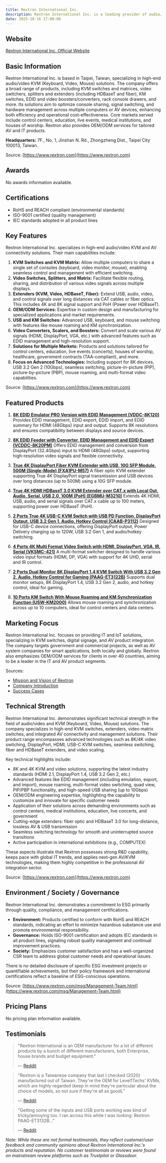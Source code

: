 ```yaml
---
title: Rextron International Inc.
description: Rextron International Inc. is a leading provider of audio/video switching, KVM, and AV management solutions, delivering advanced products for seamless control, extension, and management of signals in various IT and AV environments.
date: 2025-10-16 17:00:00
---
```


## Website

[Rextron International Inc. Official Website](https://www.rextron.com/)

## Basic Information

Rextron International Inc. is based in Taipei, Taiwan, specializing in high-end audio/video KVM (Keyboard, Video, Mouse) solutions. The company offers a broad range of products, including KVM switches and matrices, video switchers, splitters and extenders (including HDBaseT and fiber), KM switches, EDID and video boosters/converters, rack console drawers, and more. Its solutions aim to optimize console sharing, signal switching, and hardware management across multiple computers or AV devices, enhancing both efficiency and operational cost-effectiveness. Core markets served include control centers, education, live events, medical institutions, and houses of worship. Rextron also provides OEM/ODM services for tailored AV and IT products.

**Headquarters:**
7F., No. 1, Jinshan N. Rd., Zhongzheng Dist., Taipei City 100013, Taiwan.

Source: [https://www.rextron.com](https://www.rextron.com)

## Awards

No awards information available.

## Certifications

- RoHS and REACH compliant (environmental standards)
- ISO-9001 certified (quality management)
- IEC standards adopted in all product lines

## Key Features

Rextron International Inc. specializes in high-end audio/video KVM and AV connectivity solutions. Their main capabilities include:

1. **KVM Switches and KVM Matrix:** Allow multiple computers to share a single set of consoles (keyboard, video monitor, mouse), enabling seamless control and management with efficient switching.
2. **Video Switches, Splitters, and Matrix:** Facilitate flexible routing, sharing, and distribution of various video signals across multiple displays.
3. **Extenders (KVM, Video, HDBaseT, Fiber):** Extend USB, audio, video, and control signals over long distances via CAT cables or fiber optics. This includes 4K and 8K signal support and PoH (Power over HDBaseT).
4. **OEM/ODM Services:** Expertise in custom design and manufacturing for specialized applications and market requirements.
5. **USB and KM Switches:** Advanced USB, keyboard, and mouse switching with features like mouse roaming and KM synchronization.
6. **Video Converters, Scalers, and Boosters:** Convert and scale various AV signals (HDMI, DisplayPort, VGA, etc.) with advanced features such as EDID management and high-resolution support.
7. **Solutions for Multiple Markets:** Products and solutions tailored for control centers, education, live events (concerts), houses of worship, healthcare, government contracts (TAA-compliant), and more.
8. **Focus on Advanced Technologies:** Including support for 8K devices, USB 3.2 Gen 2 (10Gbps), seamless switching, picture-in-picture (PIP), picture-by-picture (PBP), mouse roaming, and multi-format video capabilities.

Source: [https://www.rextron.com](https://www.rextron.com)

## Featured Products

1. **[8K EDID Emulator PRO Version with EDID Management (VDDC-8K120)](https://www.rextron.com/product-8K-EDID-Emulator-PRO-Version-with-EDID-Management-VDDC-8K120.html)**
   Provides EDID management, EDID export, EDID import, and EDID summary for HDMI (48Gbps) input and output. Supports 8K resolutions and ensures compatibility between displays and source devices.

2. **[8K EDID Feeder with Converter, EDID Management and EDID Export (VCDDC-8K20PM)](https://www.rextron.com/product-8K-EDID-Feeder-with-EDID-Management-and-EDID-Export-VCDDC-8K20PM.html)**
   Offers EDID management and conversion from DisplayPort (32.4Gbps) input to HDMI (48Gbps) output, supporting high-resolution video signals and flexible connectivity.

3. **[True 4K DisplayPort Fiber KVM Extender with USB, 10G SFP Module, 500M (Single-Mode) (FXA1PU-M57)](https://www.rextron.com/product-True-4K-(DisplayPort---USB)-500M-Extender-over-Fiber-(10G-SFP-Module)-FXA1PU-M57.html)**
   A fiber optic KVM extender supporting True 4K DisplayPort signal transmission and USB devices over long distances (up to 500M) using a 10G SFP module.

4. **[True 4K HDMI HDBaseT 3.0 KVM Extender over CAT.x with Local Out, Audio, Serial, USB 2.0, 100M (PoH) (EGBMU-M3210)](https://www.rextron.com/product-True-4K-HDMI-2-0-HDBaseT-3-0-KVM-Extender-over-CAT-x-EGBMU-M3210.html)**
   Extends 4K HDMI, USB, audio, and serial signals over CAT.x cable up to 100 meters, supporting power over HDBaseT (PoH).

5. **[2 Ports True 4K USB-C KVM Switch with USB PD Function, DisplayPort Output, USB 3.2 Gen 1, Audio, Hotkey Control (CAAB-P3112)](https://www.rextron.com/product-4K-60Hz-Type-C-KVM-Switch-with-20V-PD-Charging-Function-Up-to-70-120W-CAAB-P3112.html)**
   Designed for USB-C device connections, offering DisplayPort output, Power Delivery charging up to 120W, USB 3.2 Gen 1, and audio/hotkey switching.

6. **[4 Ports 4K Multi Format Video Switch with HDMI, DisplayPort, VGA, IR, Serial (VKSMC-421)](https://www.rextron.com/product-4K-UHD-Multi-Format-Switch-with-Serial---IR-Control-VKSMC-421.html)**
   A multi-format switcher designed to handle various video input formats (HDMI, DP, VGA) with support for 4K UHD, serial and IR control.

7. **[2 Ports Dual Monitor 8K DisplayPort 1.4 KVM Switch With USB 3.2 Gen 2, Audio, Hotkey Control for Gaming (PAAG-ET3122B)](https://www.rextron.com/product-2-Ports-Dual-Monitor-8K-DisplayPort-1-4-KVM-Switch-With-USB-3-2-Gen-2,-Audio,-Hotkey-Control-PAAG-ET3122B.html)**
   Supports dual monitor setups, 8K DisplayPort 1.4, USB 3.2 Gen 2, audio, and hotkey control, ideal for gaming.

8. **[10 Ports KM Switch With Mouse Roaming and KM Synchronization Function (USW-KM2000)](https://www.rextron.com/product-10-Ports-KM-Switch-with-Mouse-Roaming-Function-Customizable-KVM-Control-Center-Solution-USW-KM2000.html)**
   Allows mouse roaming and synchronization across up to 10 computers, ideal for control centers and data centers.

## Marketing Focus

Rextron International Inc. focuses on providing IT and IoT solutions, specializing in KVM switches, digital signage, and AV product integration. The company targets government and commercial projects, as well as AV system companies for smart applications, both locally and globally. Rextron also emphasizes OEM/ODM services for clients in over 40 countries, aiming to be a leader in the IT and AV product segments.

Sources:
- [Mission and Vision of Rextron](https://www.rextron.com/msg/Mission-and-Vision-of-Rextron.html)
- [Company Introduction](https://www.rextron.com/msg/msg2.html)
- [Success Cases](https://www.rextron.com/msg/Success-Cases.html)

## Technical Strength

Rextron International Inc. demonstrates significant technical strength in the field of audio/video and KVM (Keyboard, Video, Mouse) solutions. The company specializes in high-end KVM switches, extenders, video matrix switches, and integrated AV connectivity and management solutions. Their product range encompasses advanced technologies such as 8K/4K video switching, DisplayPort, HDMI, USB-C KVM switches, seamless switching, fiber and HDBaseT extenders, and video scaling.

Key technical highlights include:

- 8K and 4K KVM and video solutions, supporting the latest industry standards (HDMI 2.1, DisplayPort 1.4, USB 3.2 Gen 2, etc.)
- Advanced features like EDID management (including emulation, export, and import), mouse roaming, multi-format video switching, quad view, PIP/PBP functionality, and high-speed USB sharing (up to 10Gbps)
- OEM/ODM engineering expertise, highlighting the capability to customize and innovate for specific customer needs
- Application of their solutions across demanding environments such as control centers, medical institutions, education, live concerts, and government
- Cutting-edge extenders: fiber optic and HDBaseT 3.0 for long-distance, lossless AV & USB transmission
- Seamless switching technology for smooth and uninterrupted source transitions
- Active participation in international exhibitions (e.g., COMPUTEX)

These aspects illustrate that Rextron possesses strong R&D capability, keeps pace with global IT trends, and applies next-gen AV/KVM technologies, making them highly competitive in the professional AV integration sector.

Source: [https://www.rextron.com](https://www.rextron.com)

## Environment / Society / Governance

Rextron International Inc. demonstrates a commitment to ESG primarily through quality, compliance, and management certifications.

- **Environment:** Products certified to conform with RoHS and REACH standards, indicating an effort to minimize hazardous substance use and promote environmental responsibility.
- **Governance:** Holds ISO-9001 certification and adopts IEC standards in all product lines, signaling robust quality management and continual improvement practices.
- **Society:** Emphasizes customer satisfaction and has a well-organized CSR team to address global customer needs and operational issues.

There is no detailed disclosure of specific ESG investment projects or quantifiable achievements, but their policy framework and international certifications reflect a baseline of ESG-conscious operations.

Source: [https://www.rextron.com/msg/Management-Team.html](https://www.rextron.com/msg/Management-Team.html)

## Pricing Plans

No pricing plan information available.

## Testimonials

> "Rextron International is an OEM manufacturer for a lot of different products by a bunch of different manufacturers, both Enterprise, house brands and budget equipment."
>
> — [Reddit](https://www.reddit.com/r/buildapc/comments/17h6gtk/hunting_for_a_new_kvm_rebranded_kvms/)

> "Rextron is a Taiwanese company that last I checked (2020) manufactured out of Taiwan. They're the OEM for Level1Techs' KVMs, which are highly regarded (keep in mind they're particular about the choice of models, so not sure if they're all as good)."
>
> — [Reddit](https://www.reddit.com/r/avoidchineseproducts/comments/1avqzbi/kvm_recommendations/)

> "Getting some of the inputs and USB ports working was kind of tricky/annoying too. I ran across this while I was looking: Rextron PAAG-ET3132B..."
>
> — [Reddit](https://www.reddit.com/r/homelab/comments/so9tbw/can_anyone_advise_on_a_triple_monitor_kvm_setup/)

*Note: While these are not formal testimonials, they reflect customer/user feedback and community opinions about Rextron International Inc.'s products and reputation. No customer testimonials or reviews were found on mainstream review platforms such as Trustpilot or Glassdoor.*